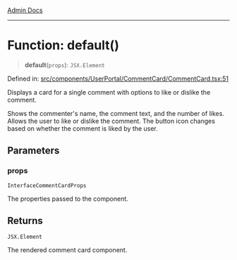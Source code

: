 [Admin Docs](/)

***

# Function: default()

> **default**(`props`): `JSX.Element`

Defined in: [src/components/UserPortal/CommentCard/CommentCard.tsx:51](https://github.com/abhassen44/talawa-admin/blob/285f7384c3d26b5028a286d84f89b85120d130a2/src/components/UserPortal/CommentCard/CommentCard.tsx#L51)

Displays a card for a single comment with options to like or dislike the comment.

Shows the commenter's name, the comment text, and the number of likes.
Allows the user to like or dislike the comment. The button icon changes based on whether the comment is liked by the user.

## Parameters

### props

`InterfaceCommentCardProps`

The properties passed to the component.

## Returns

`JSX.Element`

The rendered comment card component.
